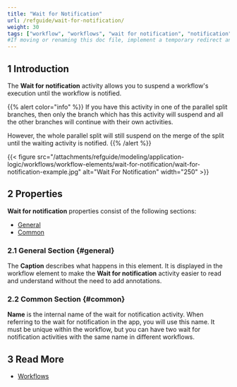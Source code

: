 ```yaml
---
title: "Wait for Notification"
url: /refguide/wait-for-notification/
weight: 30
tags: ["workflow", "workflows", "wait for notification", "notification", "Studio Pro"]
#If moving or renaming this doc file, implement a temporary redirect and let the respective team know they should update the URL in the product. See Mapping to Products for more details.
---
```


## 1 Introduction

The **Wait for notification** activity allows you to suspend a workflow's execution until the workflow is notified.

{{% alert color="info" %}}
If you have this activity in one of the parallel split branches, then only the branch which has this activity will suspend and all the other branches will continue with their own activities.

However, the whole parallel split will still suspend on the merge of the split until the waiting activity is notified.
{{% /alert %}}

{{< figure src="/attachments/refguide/modeling/application-logic/workflows/workflow-elements/wait-for-notification/wait-for-notification-example.jpg" alt="Wait For Notification" width="250" >}}

## 2 Properties

**Wait for notification** properties consist of the following sections:

* [General](#general)
* [Common](#common)

### 2.1 General Section {#general}

The **Caption** describes what happens in this element. It is displayed in the workflow element to make the **Wait for notification** activity easier to read and understand without the need to add annotations.

### 2.2 Common Section {#common}

**Name** is the internal name of the wait for notification activity. When referring to the wait for notification in the app, you will use this name. It must be unique within the workflow, but you can have two wait for notification activities with the same name in different workflows.

## 3 Read More

* [Workflows](/refguide/workflows/)
